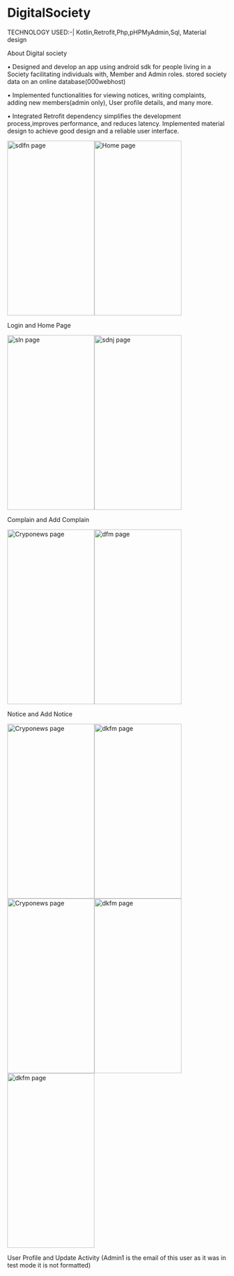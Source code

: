 # DigitalSociety


TECHNOLOGY USED:-| Kotlin,Retrofit,Php,pHPMyAdmin,Sql, Material design

About Digital society 

•	Designed and develop an app using android sdk for people living in a Society facilitating individuals with, Member and Admin roles. stored society data on an online database(000webhost)

•	Implemented functionalities for viewing notices, writing complaints, adding new members(admin only), User profile details, and many more.

•	Integrated Retrofit dependency simplifies the development process,improves performance, and reduces latency. Implemented material design to achieve good design and a reliable user interface.


<img src="https://user-images.githubusercontent.com/95397404/193399187-4283ed81-d0e9-4cce-9bc0-ed7221fe37cf.png" alt="sdlfn page" width="200" height="400"><img src="https://user-images.githubusercontent.com/95397404/193398924-28b8b378-bbf3-41fd-b72b-76d9ac996b46.png" alt="Home page" width="200" height="400"> 

Login and Home Page


<img src="https://user-images.githubusercontent.com/95397404/193398577-a306c5df-453f-4e72-a78a-8f6db4cae5d1.png" alt="sln page" width="200" height="400"><img src="https://user-images.githubusercontent.com/95397404/193398601-ee48b6fc-1828-4bc3-8ecf-45fd8c139619.png" alt="sdnj page" width="200" height="400"> 

Complain and Add Complain


<img src="https://user-images.githubusercontent.com/95397404/193398653-9b1226fe-b7bd-414d-bd02-3ada1247ee42.png" alt="Cryponews page" width="200" height="400"><img src="https://user-images.githubusercontent.com/95397404/193398666-2f4d540b-6e75-4e47-91ff-d42ee6a1939f.png" alt="dfm page" width="200" height="400"> 

Notice and Add Notice


<img src="https://user-images.githubusercontent.com/95397404/193398731-03453675-11ed-4746-aca0-caf7d4ab8ece.png" alt="Cryponews page" width="200" height="400"><img src="https://user-images.githubusercontent.com/95397404/193398747-376c3488-61ee-4927-a345-e4edcd47b694.png" alt="dkfm page" width="200" height="400"><img src="https://user-images.githubusercontent.com/95397404/193399036-118cebef-5005-49fa-a218-7c64a11708fc.png" alt="Cryponews page" width="200" height="400"><img src="https://user-images.githubusercontent.com/95397404/193399042-d801f6f0-eff2-4d8f-8929-f52923b7f551.png" alt="dkfm page" width="200" height="400"><img src="https://user-images.githubusercontent.com/95397404/193399134-012ce580-ba10-4839-85f1-0917cef46fb4.png" alt="dkfm page" width="200" height="400">  

User Profile and Update Activity
(Admin1 is the email of this user as it was in test mode it is not formatted)





